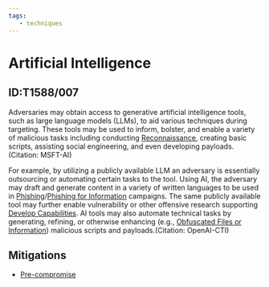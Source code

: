 ```yaml
---
tags:
   - techniques
---
```

# Artificial Intelligence
## ID:T1588/007
Adversaries may obtain access to generative artificial intelligence tools, such as large language models (LLMs), to aid various techniques during targeting. These tools may be used to inform, bolster, and enable a variety of malicious tasks including conducting [Reconnaissance](/mitre/tactics/TA0043), creating basic scripts, assisting social engineering, and even developing payloads.(Citation: MSFT-AI)

For example, by utilizing a publicly available LLM an adversary is essentially outsourcing or automating certain tasks to the tool. Using AI, the adversary may draft and generate content in a variety of written languages to be used in [Phishing](/mitre/techniques/T1566)/[Phishing for Information](/mitre/techniques/T1598) campaigns. The same publicly available tool may further enable vulnerability or other offensive research supporting [Develop Capabilities](/mitre/techniques/T1587). AI tools may also automate technical tasks by generating, refining, or otherwise enhancing (e.g., [Obfuscated Files or Information](/mitre/techniques/T1027)) malicious scripts and payloads.(Citation: OpenAI-CTI)

## Mitigations
* [Pre-compromise](mitigations/M1056)

